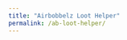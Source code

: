 ```yaml
---
title: "Airbobbelz Loot Helper"
permalink: /ab-loot-helper/
---
```


<script src="/ab-loot-helper.js" />

<b style="color: red;">TEST TEST</b>


<script>
function serialize(objects) {
  
}
  
function deserialize(string) {
  var items = [];
  string.split(';').forEach(item => {
    if (item.indexOf(',') > -1) {
      let item = {};
      item.split(',').forEach(itemPart => {
        const [key, value] = itemPart.split(':');
        item[key] = value;
      })
    } else {
      const [item,chance] = item.split(':');
      items.push({
        item: split[0],
        chance: split[1],
      });
    }
  });
}
</script>
